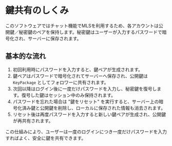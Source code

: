 # 鍵共有のしくみ

このソフトウェアではチャット機能でMLSを利用するため、各アカウントは公開鍵／秘密鍵のペアを保持します。秘密鍵はユーザーが入力するパスワードで暗号化され、サーバーに保存されます。

## 基本的な流れ

1. 初回利用時にパスワードを入力すると、鍵ペアが生成されます。
2. 鍵ペアはパスワードで暗号化されてサーバーへ保存され、公開鍵は `KeyPackage`
   としてフォロワーに共有されます。
3. 次回以降はログイン後に一度だけパスワードを入力し、秘密鍵を復号します。復号した鍵はセッション中のみ保持されます。
4. パスワードを忘れた場合は "鍵をリセット"
   を実行すると、サーバー上の暗号化済み鍵と公開鍵を削除し、ローカルに保存された情報も消去されます。
5. リセット後は再度パスワードを入力すると新しい鍵ペアが生成され、公開鍵が再共有されます。

この仕組みにより、ユーザーは一度のログインにつき一度だけパスワードを入力すればよく、安全に鍵を共有できます。
